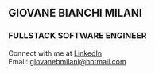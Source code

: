  ## **GIOVANE BIANCHI MILANI**
### **FULLSTACK SOFTWARE ENGINEER**

Connect with me at [LinkedIn](https://linkedin.com/in/giovanebmilani) \
Email: giovanebmilani@hotmail.com
